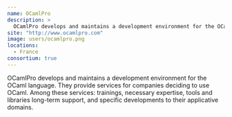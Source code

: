 ```yaml
---
name: OCamlPro
description: > 
  OCamlPro develops and maintains a development environment for the OCaml language.
site: "http://www.ocamlpro.com"
image: users/ocamlpro.png
locations: 
  - France
consortium: true
---
```


OCamlPro develops and maintains a development environment for the OCaml language. They provide services for companies deciding to use OCaml. Among these services: trainings, necessary expertise, tools and libraries long-term support, and specific developments to their applicative domains.